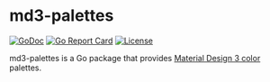 # md3-palettes

[![GoDoc](https://godoc.org/github.com/gio-eui/md3-palettes?status.svg)](https://godoc.org/github.com/gio-eui/md3-palettes)
[![Go Report Card](https://goreportcard.com/badge/github.com/gio-eui/md3-palettes)](https://goreportcard.com/report/github.com/gio-eui/md3-palettes)
[![License](https://img.shields.io/badge/License-MIT-blue.svg)](https://github.com/go-mods/avatar/blob/master/LICENSE)

md3-palettes is a Go package that provides [Material Design 3 color](https://m3.material.io/styles/color/overview) palettes.
